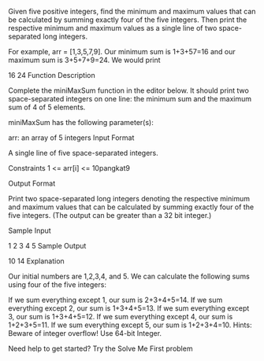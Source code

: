 Given five positive integers, find the minimum and maximum values that can be calculated by summing exactly four of the five integers. Then print the respective minimum and maximum values as a single line of two space-separated long integers.

For example, arr = [1,3,5,7,9]. Our minimum sum is 1+3+57=16 and our maximum sum is 3+5+7+9=24. We would print

16 24
Function Description

Complete the miniMaxSum function in the editor below. It should print two space-separated integers on one line: the minimum sum and the maximum sum of 4 of 5 elements.

miniMaxSum has the following parameter(s):

arr: an array of 5 integers
Input Format

A single line of five space-separated integers.

Constraints
1 <= arr[i] <= 10pangkat9

Output Format

Print two space-separated long integers denoting the respective minimum and maximum values that can be calculated by summing exactly four of the five integers. (The output can be greater than a 32 bit integer.)

Sample Input

1 2 3 4 5
Sample Output

10 14
Explanation

Our initial numbers are 1,2,3,4, and 5. We can calculate the following sums using four of the five integers:

If we sum everything except 1, our sum is 2+3+4+5=14.
If we sum everything except 2, our sum is 1+3+4+5=13.
If we sum everything except 3, our sum is 1+3+4+5=12.
If we sum everything except 4, our sum is 1+2+3+5=11.
If we sum everything except 5, our sum is 1+2+3+4=10.
Hints: Beware of integer overflow! Use 64-bit Integer.

Need help to get started? Try the Solve Me First problem
